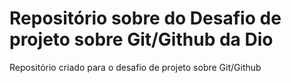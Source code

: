 # Repositório sobre do Desafio de projeto sobre Git/Github da Dio
Repositório criado para o desafio de projeto sobre Git/Github
